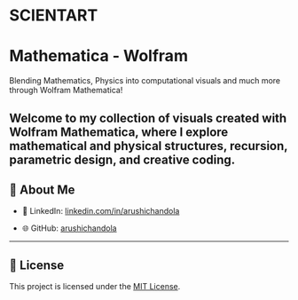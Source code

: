 # SCIENTART
#  Mathematica - Wolfram 

Blending Mathematics, Physics into computational visuals and much more through Wolfram Mathematica!

Welcome to my collection of visuals created with Wolfram Mathematica, where I explore mathematical and physical structures, recursion, parametric design, and creative coding.
---


## 👤 About Me
- 🔗 LinkedIn: [linkedin.com/in/arushichandola](https://www.linkedin.com/in/arushi-chandola-arsc)

- 🌐 GitHub: [arushichandola](https://github.com/arushichandola)

---

## 📄 License

This project is licensed under the [MIT License](LICENSE).

